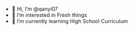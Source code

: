 - 👋 Hi, I’m @qanyi07
- 👀 I’m interested in Fresh things
- 🌱 I’m currently learning High School Curriculum

<!---
qanyi07/qanyi07 is a ✨ special ✨ repository because its `README.md` (this file) appears on your GitHub profile.
You can click the Preview link to take a look at your changes.
--->
